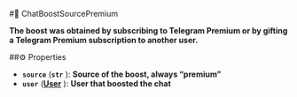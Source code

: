 #🔮 ChatBoostSourcePremium

**The boost was obtained by subscribing to Telegram Premium or by gifting a Telegram Premium subscription to another user.**

##⚙️ Properties

- **`source`** (**`str`** ): **Source of the boost, always “premium”**
- **`user`** (**[User](User.md)** ): **User that boosted the chat**
